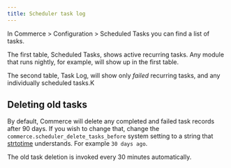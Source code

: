 ```yaml
---
title: Scheduler task log
---
```


In Commerce > Configuration > Scheduled Tasks you can find a list of tasks.

The first table, Scheduled Tasks, shows active recurring tasks. Any module that runs nightly, for example, will show up in the first table.

The second table, Task Log, will show only _failed_ recurring tasks, and any individually scheduled tasks.K

## Deleting old tasks

By default, Commerce will delete any completed and failed task records after 90 days. If you wish to change that, change the `commerce.scheduler_delete_tasks_before` system setting to a string that [strtotime](https://www.php.net/manual/en/function.strtotime.php) understands. For example `30 days ago`.

The old task deletion is invoked every 30 minutes automatically.
